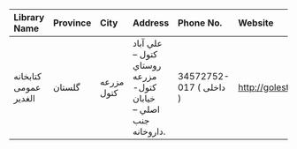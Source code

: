 | Library Name          | Province   | City       | Address                                                                | Phone No.               | Website              |
|:----------------------|:-----------|:-----------|:-----------------------------------------------------------------------|:------------------------|:---------------------|
| كتابخانه عمومی الغدیر | گلستان     | مزرعه كتول | علي آباد كتول – روستاي مزرعه كتول- خيابان اصلي – جنب داروخانه.         | 34572752-017 ( داخلی  ) | http://golestanpl.ir |